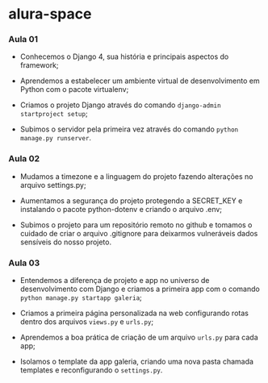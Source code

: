 # alura-space

### Aula 01 

- Conhecemos o Django 4, sua história e principais aspectos do framework;

- Aprendemos a estabelecer um ambiente virtual de desenvolvimento em Python com o pacote virtualenv;

- Criamos o projeto Django através do comando `django-admin startproject setup`;

- Subimos o servidor pela primeira vez através do comando `python manage.py runserver`.

### Aula 02 

- Mudamos a timezone e a linguagem do projeto fazendo alterações no arquivo settings.py;

- Aumentamos a segurança do projeto protegendo a SECRET_KEY e instalando o pacote python-dotenv e criando o arquivo .env;

- Subimos o projeto para um repositório remoto no github e tomamos o cuidado de criar o arquivo .gitignore para deixarmos vulneráveis dados sensíveis do nosso projeto.

### Aula 03

- Entendemos a diferença de projeto e app no universo de desenvolvimento com Django e criamos a primeira app com o comando `python manage.py startapp galeria`;

- Criamos a primeira página personalizada na web configurando rotas dentro dos arquivos `views.py` e `urls.py`;

- Aprendemos a boa prática de criação de um arquivo `urls.py` para cada app;

- Isolamos o template da app galeria, criando uma nova pasta chamada templates e reconfigurando o `settings.py`.
